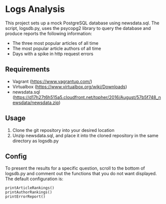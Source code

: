 # Logs Analysis

This project sets up a mock PostgreSQL database using newsdata.sql. The script, logsdb.py, uses the psycopg2 library to query the database and produce reports the following information:
* The three most popular articles of all time
* The most popular article authors of all time
* Days with a spike in http request errors

## Requirements

* Vagrant (https://www.vagrantup.com/)
* Virtualbox (https://www.virtualbox.org/wiki/Downloads)
* newsdata.sql (https://d17h27t6h515a5.cloudfront.net/topher/2016/August/57b5f748_newsdata/newsdata.zip)

## Usage
1. Clone the git repository into your desired location
2. Unzip newsdata.sql, and place it into the cloned repository in the same directory as logsdb.py



## Config

To present the results for a specific question, scroll to the bottom of logsdb.py and comment out the functions that you do not want displayed. The default configuration is:

```
printArticleRankings()
printAuthorRankings()
printErrorReport()
```